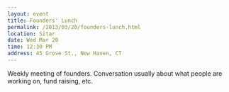 ```yaml
---
layout: event
title: Founders' Lunch
permalink: /2013/03/20/founders-lunch.html
location: Sitar
date: Wed Mar 20
time: 12:30 PM
address: 45 Grove St., New Haven, CT
---
```

Weekly meeting of founders. Conversation usually about what people are working on, fund raising, etc.